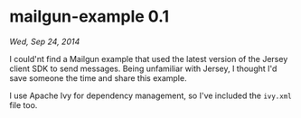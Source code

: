 mailgun-example 0.1
===============

*Wed, Sep 24, 2014*

I could'nt find a Mailgun example that used the latest version of the Jersey client SDK to send messages. Being unfamiliar with Jersey, I thought I'd save someone the time and share this example.

I use Apache Ivy for dependency management, so I've included the `ivy.xml` file too.
